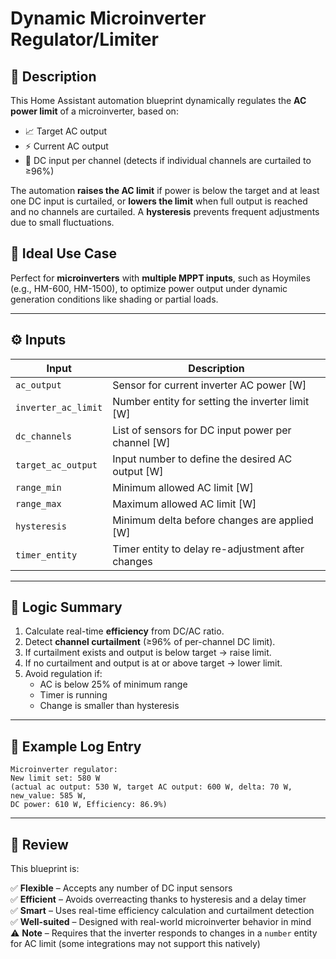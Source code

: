 # Dynamic Microinverter Regulator/Limiter

## 🔧 Description

This Home Assistant automation blueprint dynamically regulates the **AC power limit** of a microinverter, based on:

- 📈 Target AC output  
- ⚡ Current AC output  
- 🔌 DC input per channel (detects if individual channels are curtailed to ≥96%)

The automation **raises the AC limit** if power is below the target and at least one DC input is curtailed, or **lowers the limit** when full output is reached and no channels are curtailed. A **hysteresis** prevents frequent adjustments due to small fluctuations.

## 🧠 Ideal Use Case

Perfect for **microinverters** with **multiple MPPT inputs**, such as Hoymiles (e.g., HM-600, HM-1500), to optimize power output under dynamic generation conditions like shading or partial loads.

---

## ⚙️ Inputs

| Input                  | Description                                           |
|------------------------|-------------------------------------------------------|
| `ac_output`            | Sensor for current inverter AC power [W]             |
| `inverter_ac_limit`    | Number entity for setting the inverter limit [W]     |
| `dc_channels`          | List of sensors for DC input power per channel [W]   |
| `target_ac_output`     | Input number to define the desired AC output [W]     |
| `range_min`            | Minimum allowed AC limit [W]                          |
| `range_max`            | Maximum allowed AC limit [W]                          |
| `hysteresis`           | Minimum delta before changes are applied [W]         |
| `timer_entity`         | Timer entity to delay re-adjustment after changes    |

---

## 📐 Logic Summary

1. Calculate real-time **efficiency** from DC/AC ratio.
2. Detect **channel curtailment** (≥96% of per-channel DC limit).
3. If curtailment exists and output is below target → raise limit.
4. If no curtailment and output is at or above target → lower limit.
5. Avoid regulation if:
   - AC is below 25% of minimum range
   - Timer is running
   - Change is smaller than hysteresis

---

## 📝 Example Log Entry

```
Microinverter regulator:
New limit set: 580 W
(actual ac output: 530 W, target AC output: 600 W, delta: 70 W, new_value: 585 W,
DC power: 610 W, Efficiency: 86.9%)
```

---

## 🧪 Review

This blueprint is:

✅ **Flexible** – Accepts any number of DC input sensors  
✅ **Efficient** – Avoids overreacting thanks to hysteresis and a delay timer  
✅ **Smart** – Uses real-time efficiency calculation and curtailment detection  
✅ **Well-suited** – Designed with real-world microinverter behavior in mind  
⚠️ **Note** – Requires that the inverter responds to changes in a `number` entity for AC limit (some integrations may not support this natively)
